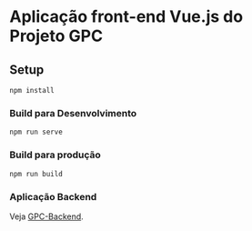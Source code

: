 # Aplicação front-end Vue.js do Projeto GPC

## Setup
```
npm install
```

### Build para Desenvolvimento
```
npm run serve
```

### Build para produção
```
npm run build
```


### Aplicação Backend
Veja [GPC-Backend](https://github.com/grupo09-projeto-integrador/GPC-Backend).
